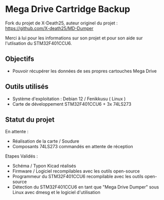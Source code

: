 # Mega Drive Cartridge Backup

Fork du projet de X-Death25, auteur originel du projet : https://github.com/X-death25/MD-Dumper

Merci à lui pour les informations sur son projet et pour son aide sur l'utlisation du STM32F401CCU6.

## Objectifs

- Pouvoir récupérer les données de ses propres cartouches Mega Drive

## Outils utilisés

- Système d'exploitation : Debian 12 / Fenikkusu ( Linux )
- Carte de développement STM32F401CCU6 + 3x 74LS273

## Statut du projet 

En attente :

- Réalisation de la carte / Soudure
- Composants 74LS273 commandés en attente de réception

Etapes Validés :
- Schéma / Typon Kicad réalisés
- Firmware / Logiciel recompilables avec les outils open-source
- Programmeur du STM32F401CCU6 recompilable avec les outils open-source
- Détection du STM32F401CCU6 en tant que "Mega Drive Dumper" sous Linux avec dmesg et le logiciel d'utilisation
